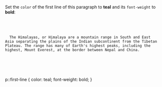 Set the `color` of the first line
of this paragraph to **teal**
and its `font-weight` to **bold**:

<Editor lang="css" type="exercise">
<code>
<panel lang="html">
<p>
  The Himalayas, or Himalaya are a mountain range in South and East Asia separating the plains of the Indian subcontinent from the Tibetan Plateau. The range has many of Earth's highest peaks, including the highest, Mount Everest, at the border between Nepal and China.
</p>
</panel>
<panel lang="css">

</panel>
</code>

<solution>
p::first-line {
  color: teal;
  font-weight: bold;
}
</solution>
</Editor>